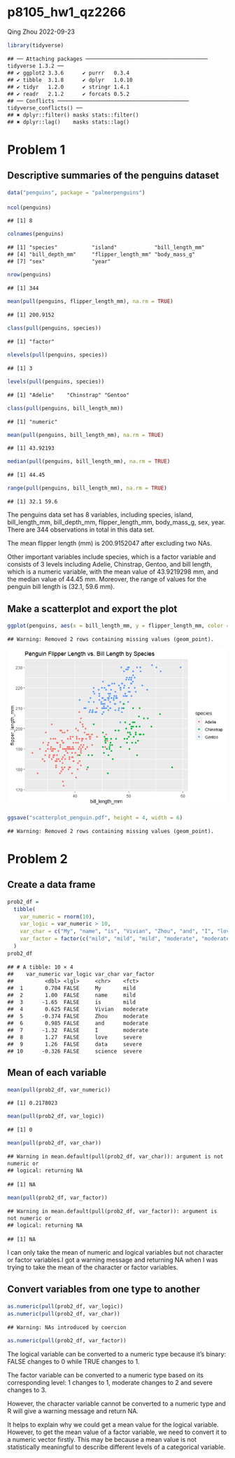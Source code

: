 p8105_hw1_qz2266
================
Qing Zhou
2022-09-23

``` r
library(tidyverse)
```

    ## ── Attaching packages ─────────────────────────────────────── tidyverse 1.3.2 ──
    ## ✔ ggplot2 3.3.6      ✔ purrr   0.3.4 
    ## ✔ tibble  3.1.8      ✔ dplyr   1.0.10
    ## ✔ tidyr   1.2.0      ✔ stringr 1.4.1 
    ## ✔ readr   2.1.2      ✔ forcats 0.5.2 
    ## ── Conflicts ────────────────────────────────────────── tidyverse_conflicts() ──
    ## ✖ dplyr::filter() masks stats::filter()
    ## ✖ dplyr::lag()    masks stats::lag()

# Problem 1

## Descriptive summaries of the penguins dataset

``` r
data("penguins", package = "palmerpenguins")

ncol(penguins)
```

    ## [1] 8

``` r
colnames(penguins)
```

    ## [1] "species"           "island"            "bill_length_mm"   
    ## [4] "bill_depth_mm"     "flipper_length_mm" "body_mass_g"      
    ## [7] "sex"               "year"

``` r
nrow(penguins)
```

    ## [1] 344

``` r
mean(pull(penguins, flipper_length_mm), na.rm = TRUE)
```

    ## [1] 200.9152

``` r
class(pull(penguins, species))
```

    ## [1] "factor"

``` r
nlevels(pull(penguins, species))
```

    ## [1] 3

``` r
levels(pull(penguins, species))
```

    ## [1] "Adelie"    "Chinstrap" "Gentoo"

``` r
class(pull(penguins, bill_length_mm))
```

    ## [1] "numeric"

``` r
mean(pull(penguins, bill_length_mm), na.rm = TRUE)
```

    ## [1] 43.92193

``` r
median(pull(penguins, bill_length_mm), na.rm = TRUE)
```

    ## [1] 44.45

``` r
range(pull(penguins, bill_length_mm), na.rm = TRUE)
```

    ## [1] 32.1 59.6

The penguins data set has 8 variables, including species, island,
bill_length_mm, bill_depth_mm, flipper_length_mm, body_mass_g, sex,
year. There are 344 observations in total in this data set.

The mean flipper length (mm) is 200.9152047 after excluding two NAs.

Other important variables include species, which is a factor variable
and consists of 3 levels including Adelie, Chinstrap, Gentoo, and bill
length, which is a numeric variable, with the mean value of 43.9219298
mm, and the median value of 44.45 mm. Moreover, the range of values for
the penguin bill length is (32.1, 59.6 mm).

## Make a scatterplot and export the plot

``` r
ggplot(penguins, aes(x = bill_length_mm, y = flipper_length_mm, color = species)) + geom_point() + ggtitle("Penguin Flipper Length vs. Bill Length by Species")
```

    ## Warning: Removed 2 rows containing missing values (geom_point).

![](p8105_hw1_qz2266_files/figure-gfm/scatterplot-1.png)<!-- -->

``` r
ggsave("scatterplot_penguin.pdf", height = 4, width = 6)
```

    ## Warning: Removed 2 rows containing missing values (geom_point).

# Problem 2

## Create a data frame

``` r
prob2_df = 
  tibble(
    var_numeric = rnorm(10),
    var_logic = var_numeric > 10,
    var_char = c("My", "name", "is", "Vivian", "Zhou", "and", "I", "love", "data", "science"),
    var_factor = factor(c("mild", "mild", "mild", "moderate", "moderate", "moderate", "moderate","severe", "severe", "severe"))
  )
prob2_df
```

    ## # A tibble: 10 × 4
    ##    var_numeric var_logic var_char var_factor
    ##          <dbl> <lgl>     <chr>    <fct>     
    ##  1       0.704 FALSE     My       mild      
    ##  2       1.00  FALSE     name     mild      
    ##  3      -1.65  FALSE     is       mild      
    ##  4       0.625 FALSE     Vivian   moderate  
    ##  5      -0.374 FALSE     Zhou     moderate  
    ##  6       0.985 FALSE     and      moderate  
    ##  7      -1.32  FALSE     I        moderate  
    ##  8       1.27  FALSE     love     severe    
    ##  9       1.26  FALSE     data     severe    
    ## 10      -0.326 FALSE     science  severe

## Mean of each variable

``` r
mean(pull(prob2_df, var_numeric))
```

    ## [1] 0.2178023

``` r
mean(pull(prob2_df, var_logic))
```

    ## [1] 0

``` r
mean(pull(prob2_df, var_char))
```

    ## Warning in mean.default(pull(prob2_df, var_char)): argument is not numeric or
    ## logical: returning NA

    ## [1] NA

``` r
mean(pull(prob2_df, var_factor))
```

    ## Warning in mean.default(pull(prob2_df, var_factor)): argument is not numeric or
    ## logical: returning NA

    ## [1] NA

I can only take the mean of numeric and logical variables but not
character or factor variables.I got a warning message and returning NA
when I was trying to take the mean of the character or factor variables.

## Convert variables from one type to another

``` r
as.numeric(pull(prob2_df, var_logic))
as.numeric(pull(prob2_df, var_char))
```

    ## Warning: NAs introduced by coercion

``` r
as.numeric(pull(prob2_df, var_factor))
```

The logical variable can be converted to a numeric type because it’s
binary: FALSE changes to 0 while TRUE changes to 1.

The factor variable can be converted to a numeric type based on its
corresponding level: 1 changes to 1, moderate changes to 2 and severe
changes to 3.

However, the character variable cannot be converted to a numeric type
and R will give a warning message and return NA.

It helps to explain why we could get a mean value for the logical
variable. However, to get the mean value of a factor variable, we need
to convert it to a numeric vector firstly. This may be because a mean
value is not statistically meaningful to describe different levels of a
categorical variable.
